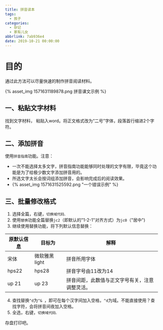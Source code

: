 ```yaml
---
title: 拼音读本
tags:
  - 孩子
categories:
  - 杂记
  - 家有儿女
abbrlink: 7ab936e4
date: 2019-10-21 00:00:00
---
```


# 目的
通过此方法可以尽量快速的制作拼音阅读材料。

{% asset_img 1571631189878.png 拼音课文示例 %}

## 一、粘贴文字材料
找到文字材料， 粘贴入word。将正文格式改为“二号”字体，段落首行缩进2个字符。

## 二、添加拼音
使用`拼音指南`功能。注意：
- 一次不能选择太多文字，拼音指南功能能够同时处理的文字有限，毕竟这个功能是为了给极少数文字添加拼音用的。
- 所选文字太长会按词组添加拼音，会影响完成后的阅读效果。
- {% asset_img 1571631525592.png "一个错误示例" %}

## 三、批量修改格式

1. 选择全篇，右键，`切换域代码`.
2. 使用`替换`功能全篇替换`jc2`（即默认的"1-2-1"对齐方式）为`jc0`（"居中")
3. 继续使用替换功能，将下列默认信息替换：

| 原默认信息 | 目标为         | 解释                                           |
| ---------- | -------------- | ---------------------------------------------- |
| 宋体       | 微软雅黑 light | 拼音所用字体                                   |
| hps22      | hps28          | 拼音字号由11改为14                             |
| up 21      | up 23          | 拼音间距，此数值与正文字号有关，注意调整灵活。 |

4. 查找替换`^d`为`^& `，即可在每个汉字间加入空格，`^d`为域。不能直接使用？查找字符，会将拼音间夜加入空格。
5. 全选，右键，`切换域代码`.

存盘打印吧。